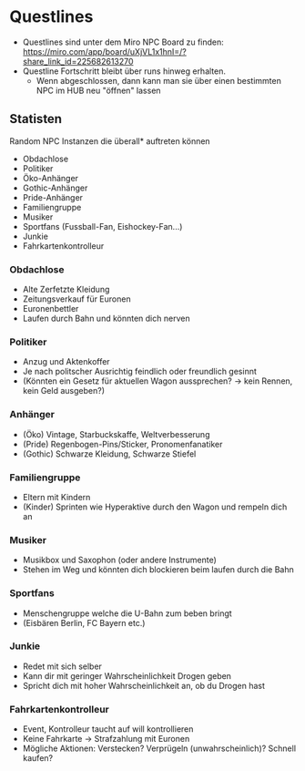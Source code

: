# Questlines

- Questlines sind unter dem Miro NPC Board zu finden: https://miro.com/app/board/uXjVL1x1hnI=/?share_link_id=225682613270
- Questline Fortschritt bleibt über runs hinweg erhalten.
    - Wenn abgeschlossen, dann kann man sie über einen bestimmten NPC im HUB neu "öffnen" lassen

## Statisten
Random NPC Instanzen die überall* auftreten können

- Obdachlose
- Politiker
- Öko-Anhänger
- Gothic-Anhänger
- Pride-Anhänger
- Familiengruppe
- Musiker
- Sportfans (Fussball-Fan, Eishockey-Fan...)
- Junkie
- Fahrkartenkontrolleur

### Obdachlose

- Alte Zerfetzte Kleidung
- Zeitungsverkauf für Euronen
- Euronenbettler
- Laufen durch Bahn und könnten dich nerven

### Politiker

- Anzug und Aktenkoffer
- Je nach politscher Ausrichtig feindlich oder freundlich gesinnt
- (Könnten ein Gesetz für aktuellen Wagon aussprechen? -> kein Rennen, kein Geld ausgeben?)

### Anhänger

- (Öko) Vintage, Starbuckskaffe, Weltverbesserung
- (Pride) Regenbogen-Pins/Sticker, Pronomenfanatiker
- (Gothic) Schwarze Kleidung, Schwarze Stiefel

### Familiengruppe

- Eltern mit Kindern
- (Kinder) Sprinten wie Hyperaktive durch den Wagon und rempeln dich an

### Musiker

- Musikbox und Saxophon (oder andere Instrumente)
- Stehen im Weg und könnten dich blockieren beim laufen durch die Bahn

### Sportfans

- Menschengruppe welche die U-Bahn zum beben bringt
- (Eisbären Berlin, FC Bayern etc.)

### Junkie

- Redet mit sich selber
- Kann dir mit geringer Wahrscheinlichkeit Drogen geben
- Spricht dich mit hoher Wahrscheinlichkeit an, ob du Drogen hast

### Fahrkartenkontrolleur

- Event, Kontrolleur taucht auf will kontrollieren
- Keine Fahrkarte -> Strafzahlung mit Euronen
- Mögliche Aktionen: Verstecken? Verprügeln (unwahrscheinlich)? Schnell kaufen? 